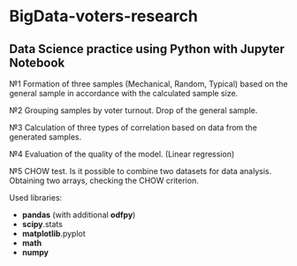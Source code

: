 # BigData-voters-research
## Data Science practice using Python with Jupyter Notebook
№1 Formation of three samples (Mechanical, Random, Typical) based on the general sample in accordance with the calculated sample size.

№2 Grouping samples by voter turnout. Drop of the general sample.

№3 Calculation of three types of correlation based on data from the generated samples.

№4 Evaluation of the quality of the model. (Linear regression)

№5 CHOW test. Is it possible to combine two datasets for data analysis. Obtaining two arrays, checking the CHOW criterion.

Used libraries:
* **pandas** (with additional **odfpy**)
* **scipy**.stats
* **matplotlib**.pyplot
* **math**
* **numpy**

